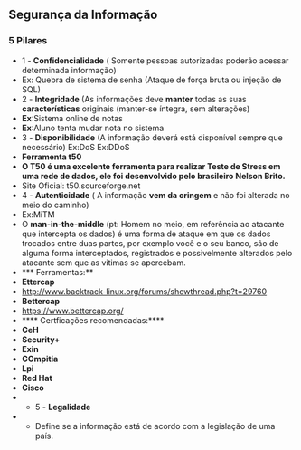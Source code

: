 ## **Segurança da Informação**
### 5 Pilares
* 1 - **Confidencialidade** ( Somente pessoas autorizadas poderão acessar determinada informação)
* Ex: Quebra de sistema de senha (Ataque de força bruta ou injeção de SQL)
* 2 - **Integridade** (As informações deve **manter** todas as suas **características** originais (manter-se íntegra, sem alterações)
* **Ex**:Sistema online de notas
* **Ex**:Aluno tenta mudar nota no sistema
* 3 - **Disponibilidade** (A informação deverá está disponível sempre que necessário)
Ex:DoS
Ex:DDoS
* **Ferramenta t50**
* **O T50 é uma excelente ferramenta para realizar Teste de Stress em uma rede de dados, ele foi desenvolvido pelo brasileiro Nelson Brito.**
* Site Oficial: t50.sourceforge.net
* 4 - **Autenticidade** ( A informação **vem da oringem** e não foi alterada no meio do caminho)
* Ex:MiTM
* O **man-in-the-middle** (pt: Homem no meio, em referência ao atacante que intercepta os dados) é uma forma de ataque em que os dados trocados entre duas partes, por exemplo você e o seu banco, são de alguma forma interceptados, registrados e possivelmente alterados pelo atacante sem que as vitimas se apercebam.
* *** Ferramentas:**
* **Ettercap**
* http://www.backtrack-linux.org/forums/showthread.php?t=29760
* **Bettercap**
* https://www.bettercap.org/
* **** Certficações recomendadas:****
* **CeH**
* **Security+**
* **Exin**
* **COmpitia**
* **Lpi**
* **Red Hat**
* **Cisco**
* * 5 - **Legalidade**
* * Define se a informação está de acordo com a legislação de uma país.
